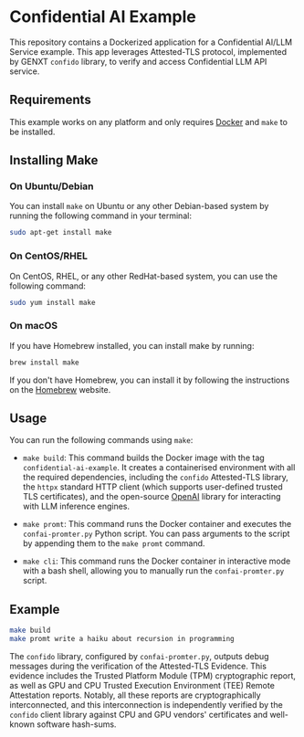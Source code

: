 # Confidential AI Example

This repository contains a Dockerized application for a Confidential AI/LLM Service example. This app leverages Attested-TLS protocol, implemented by GENXT `confido` library, to verify and access Confidential LLM API service.

## Requirements 

This example works on any platform and only requires [Docker](https://docs.docker.com/engine/install/) and `make` to be installed.

## Installing Make

### On Ubuntu/Debian

You can install `make` on Ubuntu or any other Debian-based system by running the following command in your terminal:

```bash
sudo apt-get install make
```

### On CentOS/RHEL

On CentOS, RHEL, or any other RedHat-based system, you can use the following command:

```bash
sudo yum install make
```

### On macOS

If you have Homebrew installed, you can install make by running:

```bash
brew install make
```

If you don't have Homebrew, you can install it by following the instructions on the [Homebrew](https://brew.sh/) website.

## Usage

You can run the following commands using `make`:

- `make build`: This command builds the Docker image with the tag `confidential-ai-example`. It creates a containerised environment with all the required dependencies, including the `confido` Attested-TLS library, the `httpx` standard HTTP client (which supports user-defined trusted TLS certificates), and the open-source [OpenAI](https://pypi.org/project/openai/) library for interacting with LLM inference engines.

- `make promt`: This command runs the Docker container and executes the `confai-promter.py` Python script. You can pass arguments to the script by appending them to the `make promt` command.

- `make cli`: This command runs the Docker container in interactive mode with a bash shell, allowing you to manually run the `confai-promter.py` script.

## Example

```bash
make build
make promt write a haiku about recursion in programming
```

The `confido` library, configured by `confai-promter.py`, outputs debug messages during the verification of the Attested-TLS Evidence. This evidence includes the Trusted Platform Module (TPM) cryptographic report, as well as GPU and CPU Trusted Execution Environment (TEE) Remote Attestation reports. Notably, all these reports are cryptographically interconnected, and this interconnection is independently verified by the `confido` client library against CPU and GPU vendors' certificates and well-known software hash-sums.